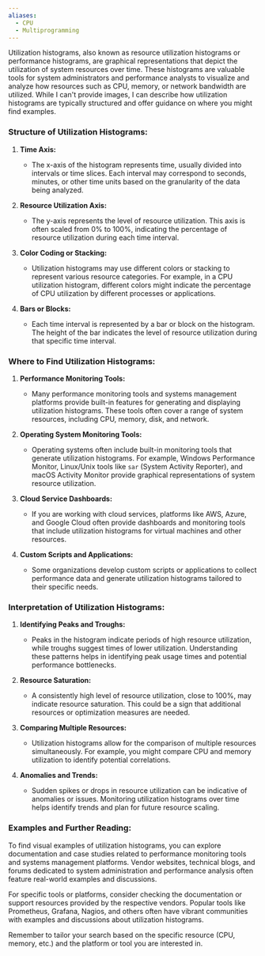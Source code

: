 ```yaml
---
aliases:
  - CPU
  - Multiprogramming
---
```

Utilization histograms, also known as resource utilization histograms or performance histograms, are graphical representations that depict the utilization of system resources over time. These histograms are valuable tools for system administrators and performance analysts to visualize and analyze how resources such as CPU, memory, or network bandwidth are utilized. While I can't provide images, I can describe how utilization histograms are typically structured and offer guidance on where you might find examples.

### Structure of Utilization Histograms:

1. **Time Axis:**
   - The x-axis of the histogram represents time, usually divided into intervals or time slices. Each interval may correspond to seconds, minutes, or other time units based on the granularity of the data being analyzed.

2. **Resource Utilization Axis:**
   - The y-axis represents the level of resource utilization. This axis is often scaled from 0% to 100%, indicating the percentage of resource utilization during each time interval.

3. **Color Coding or Stacking:**
   - Utilization histograms may use different colors or stacking to represent various resource categories. For example, in a CPU utilization histogram, different colors might indicate the percentage of CPU utilization by different processes or applications.

4. **Bars or Blocks:**
   - Each time interval is represented by a bar or block on the histogram. The height of the bar indicates the level of resource utilization during that specific time interval.

### Where to Find Utilization Histograms:

1. **Performance Monitoring Tools:**
   - Many performance monitoring tools and systems management platforms provide built-in features for generating and displaying utilization histograms. These tools often cover a range of system resources, including CPU, memory, disk, and network.

2. **Operating System Monitoring Tools:**
   - Operating systems often include built-in monitoring tools that generate utilization histograms. For example, Windows Performance Monitor, Linux/Unix tools like `sar` (System Activity Reporter), and macOS Activity Monitor provide graphical representations of system resource utilization.

3. **Cloud Service Dashboards:**
   - If you are working with cloud services, platforms like AWS, Azure, and Google Cloud often provide dashboards and monitoring tools that include utilization histograms for virtual machines and other resources.

4. **Custom Scripts and Applications:**
   - Some organizations develop custom scripts or applications to collect performance data and generate utilization histograms tailored to their specific needs.

### Interpretation of Utilization Histograms:

1. **Identifying Peaks and Troughs:**
   - Peaks in the histogram indicate periods of high resource utilization, while troughs suggest times of lower utilization. Understanding these patterns helps in identifying peak usage times and potential performance bottlenecks.

2. **Resource Saturation:**
   - A consistently high level of resource utilization, close to 100%, may indicate resource saturation. This could be a sign that additional resources or optimization measures are needed.

3. **Comparing Multiple Resources:**
   - Utilization histograms allow for the comparison of multiple resources simultaneously. For example, you might compare CPU and memory utilization to identify potential correlations.

4. **Anomalies and Trends:**
   - Sudden spikes or drops in resource utilization can be indicative of anomalies or issues. Monitoring utilization histograms over time helps identify trends and plan for future resource scaling.

### Examples and Further Reading:

To find visual examples of utilization histograms, you can explore documentation and case studies related to performance monitoring tools and systems management platforms. Vendor websites, technical blogs, and forums dedicated to system administration and performance analysis often feature real-world examples and discussions.

For specific tools or platforms, consider checking the documentation or support resources provided by the respective vendors. Popular tools like Prometheus, Grafana, Nagios, and others often have vibrant communities with examples and discussions about utilization histograms.

Remember to tailor your search based on the specific resource (CPU, memory, etc.) and the platform or tool you are interested in.